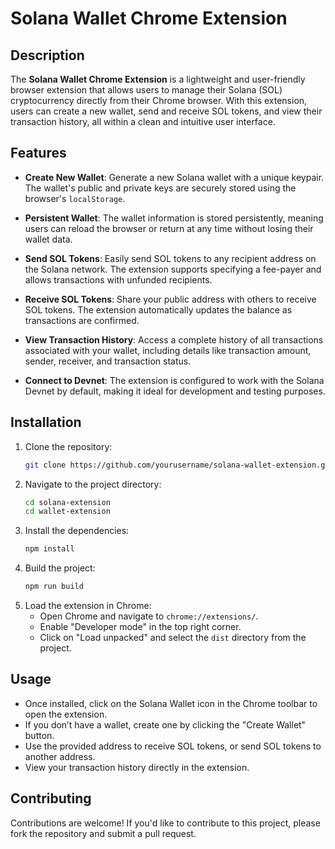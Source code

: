 # Solana Wallet Chrome Extension

## Description

The **Solana Wallet Chrome Extension** is a lightweight and user-friendly browser extension that allows users to manage their Solana (SOL) cryptocurrency directly from their Chrome browser. With this extension, users can create a new wallet, send and receive SOL tokens, and view their transaction history, all within a clean and intuitive user interface.

## Features

- **Create New Wallet**: Generate a new Solana wallet with a unique keypair. The wallet's public and private keys are securely stored using the browser's `localStorage`.
  
- **Persistent Wallet**: The wallet information is stored persistently, meaning users can reload the browser or return at any time without losing their wallet data.

- **Send SOL Tokens**: Easily send SOL tokens to any recipient address on the Solana network. The extension supports specifying a fee-payer and allows transactions with unfunded recipients.

- **Receive SOL Tokens**: Share your public address with others to receive SOL tokens. The extension automatically updates the balance as transactions are confirmed.

- **View Transaction History**: Access a complete history of all transactions associated with your wallet, including details like transaction amount, sender, receiver, and transaction status.

- **Connect to Devnet**: The extension is configured to work with the Solana Devnet by default, making it ideal for development and testing purposes.

## Installation

1. Clone the repository:
    ```bash
    git clone https://github.com/yourusername/solana-wallet-extension.git
    ```
2. Navigate to the project directory:
    ```bash
    cd solana-extension
    cd wallet-extension
    ```
3. Install the dependencies:
    ```bash
    npm install
    ```
4. Build the project:
    ```bash
    npm run build
    ```
5. Load the extension in Chrome:
   - Open Chrome and navigate to `chrome://extensions/`.
   - Enable "Developer mode" in the top right corner.
   - Click on "Load unpacked" and select the `dist` directory from the project.

## Usage

- Once installed, click on the Solana Wallet icon in the Chrome toolbar to open the extension.
- If you don’t have a wallet, create one by clicking the "Create Wallet" button.
- Use the provided address to receive SOL tokens, or send SOL tokens to another address.
- View your transaction history directly in the extension.

## Contributing

Contributions are welcome! If you'd like to contribute to this project, please fork the repository and submit a pull request.


